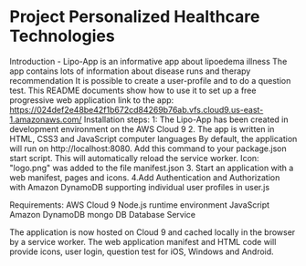 # Project Personalized Healthcare Technologies
Introduction - Lipo-App is an informative app about lipoedema illness 
The app contains lots of information about disease runs and therapy recommendation 
It is possible to create a user-profile and to do a question test.
This README documents show how to use it to set up a free progressive web application 
link to the app:
https://024def2e48be42f1b672cd84269b76ab.vfs.cloud9.us-east-1.amazonaws.com/
Installation steps:
1: The Lipo-App has been created in development environment on the AWS Cloud 9
2. The app is written in HTML, CSS3 and JavaScript computer languages
By default, the application will run on http://localhost:8080. Add this command to your package.json start script. 
This will automatically reload the service worker. Icon: "logo.png" was added to the file manifest.json
3. Start an application with a web manifest, pages and icons.
4.Add Authentication and Authorization with Amazon DynamoDB supporting individual user profiles in user.js

Requirements:
AWS Cloud 9
Node.js runtime environment JavaScript
Amazon DynamoDB mongo DB Database Service

The application is now hosted on Cloud 9 and cached locally in the browser by a service worker. 
The web application manifest and HTML code will provide icons, user login, question test  for iOS, Windows and Android. 



